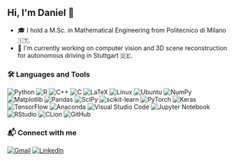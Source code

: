 ## Hi, I'm Daniel 👋

- 🎓 I hold a M.Sc. in Mathematical Engineering from Politecnico di Milano 🇮🇹.
- 🔭 I'm currently working on computer vision and 3D scene reconstruction for autonomous driving in Stuttgart 🇩🇪.

### 🛠 Languages and Tools 

![Python](https://img.shields.io/badge/python-3670A0?style=for-the-badge&logo=python&logoColor=ffdd54)
![R](https://img.shields.io/badge/r-%23276DC3.svg?style=for-the-badge&logo=r&logoColor=white)
![C++](https://img.shields.io/badge/c++-%2300599C.svg?style=for-the-badge&logo=c%2B%2B&logoColor=white)
![C](https://img.shields.io/badge/c-%2300599C.svg?style=for-the-badge&logo=c&logoColor=white)
![LaTeX](https://img.shields.io/badge/latex-%23008080.svg?style=for-the-badge&logo=latex&logoColor=white)
![Linux](https://img.shields.io/badge/Linux-FCC624?style=for-the-badge&logo=linux&logoColor=black)
![Ubuntu](https://img.shields.io/badge/Ubuntu-E95420?style=for-the-badge&logo=ubuntu&logoColor=white)
![NumPy](https://img.shields.io/badge/numpy-%23013243.svg?style=for-the-badge&logo=numpy&logoColor=white)
![Matplotlib](https://img.shields.io/badge/Matplotlib-%23ffffff.svg?style=for-the-badge&logo=Matplotlib&logoColor=black)
![Pandas](https://img.shields.io/badge/pandas-%23150458.svg?style=for-the-badge&logo=pandas&logoColor=white)
![SciPy](https://img.shields.io/badge/SciPy-%230C55A5.svg?style=for-the-badge&logo=scipy&logoColor=%white)
![scikit-learn](https://img.shields.io/badge/scikit--learn-%23F7931E.svg?style=for-the-badge&logo=scikit-learn&logoColor=white)
![PyTorch](https://img.shields.io/badge/PyTorch-%23EE4C2C.svg?style=for-the-badge&logo=PyTorch&logoColor=white)
![Keras](https://img.shields.io/badge/Keras-%23D00000.svg?style=for-the-badge&logo=Keras&logoColor=white)
![TensorFlow](https://img.shields.io/badge/TensorFlow-%23FF6F00.svg?style=for-the-badge&logo=TensorFlow&logoColor=white)
![Anaconda](https://img.shields.io/badge/Anaconda-%2344A833.svg?style=for-the-badge&logo=anaconda&logoColor=white)
![Visual Studio Code](https://img.shields.io/badge/Visual%20Studio%20Code-0078d7.svg?style=for-the-badge&logo=visual-studio-code&logoColor=white)
![Jupyter Notebook](https://img.shields.io/badge/jupyter-%23FA0F00.svg?style=for-the-badge&logo=jupyter&logoColor=white)
![RStudio](https://img.shields.io/badge/RStudio-4285F4?style=for-the-badge&logo=rstudio&logoColor=white)
![CLion](https://img.shields.io/badge/CLion-black?style=for-the-badge&logo=clion&logoColor=white)
![GitHub](https://img.shields.io/badge/github-%23121011.svg?style=for-the-badge&logo=github&logoColor=white)

### 📬 Connect with me

[![Gmail](https://img.shields.io/badge/Gmail-D14836?style=for-the-badge&logo=gmail&logoColor=white)](mailto:dansimaa@gmail.com)
[![LinkedIn](https://img.shields.io/badge/linkedin-%230077B5.svg?style=for-the-badge&logo=linkedin&logoColor=white)](https://www.linkedin.com/in/dansimaa/)



<!--

### 🌱 My Interests

- 🤖 Machine Learning
- 🧠 Deep Learning
- 📈 Quantitative Finance
- 👁️ Computer Vision
- 🚗 Autonomous Driving

### 🔧 Main Projects

- [**CVPR-USI**](https://github.com): Analyzing billiard table features using computer vision techniques
- [**Thymio YOLOv5**](https://github.com): YOLOv5 implementation with PyTorch on Thymio in a simulated environment
- [**Deep Learning Challenges**](https://github.com): Deep learning models for image classification, segmentation, and visual question answering
- [**Expire App**](https://github.com): A mobile app built with Flutter

### 📬 Connect with me

- [LinkedIn](https://linkedin.com)
- [Twitter](https://twitter.com)
- [Stack Overflow](https://stackoverflow.com)
   
<!--
**dansimaa/dansimaa** is a ✨ _special_ ✨ repository because its `README.md` (this file) appears on your GitHub profile.

Here are some ideas to get you started:

- 🔭 I’m currently working on ...
- 🌱 I’m currently learning ...
- 👯 I’m looking to collaborate on ...
- 🤔 I’m looking for help with ...
- 💬 Ask me about ...
- 📫 How to reach me: ...
- 😄 Pronouns: ...
- ⚡ Fun fact: ...
-->
